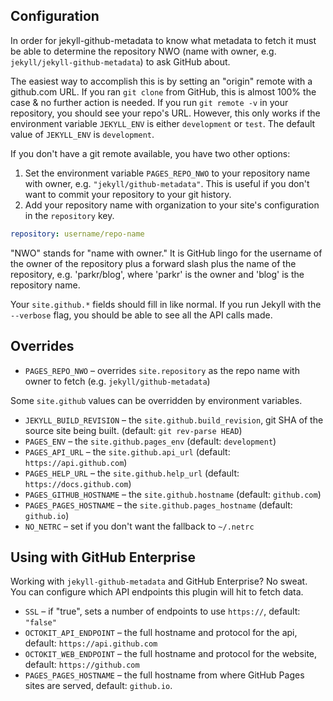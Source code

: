## Configuration

In order for jekyll-github-metadata to know what metadata to fetch it must
be able to determine the repository NWO (name with owner, e.g. `jekyll/jekyll-github-metadata`) to ask GitHub about.

The easiest way to accomplish this is by setting an "origin" remote with a
github.com URL. If you ran `git clone` from GitHub, this is almost 100% the
case & no further action is needed. If you run `git remote -v` in your
repository, you should see your repo's URL. However, this only works if the
environment variable `JEKYLL_ENV` is either `development` or `test`.
The default value of `JEKYLL_ENV` is `development`.

If you don't have a git remote available, you have two other options:

1. Set the environment variable `PAGES_REPO_NWO` to your repository name
   with owner, e.g. `"jekyll/github-metadata"`. This is useful if you don't
   want to commit your repository to your git history.
2. Add your repository name with organization to your site's configuration
   in the `repository` key.

```yaml
repository: username/repo-name
```

"NWO" stands for "name with owner." It is GitHub lingo for the username of
the owner of the repository plus a forward slash plus the name of the
repository, e.g. 'parkr/blog', where 'parkr' is the owner and 'blog' is the
repository name.

Your `site.github.*` fields should fill in like normal. If you run Jekyll
with the `--verbose` flag, you should be able to see all the API calls
made.

## Overrides

- `PAGES_REPO_NWO` – overrides `site.repository` as the repo name with owner to fetch (e.g. `jekyll/github-metadata`)

Some `site.github` values can be overridden by environment variables.

- `JEKYLL_BUILD_REVISION` – the `site.github.build_revision`, git SHA of the source site being built. (default: `git rev-parse HEAD`)
- `PAGES_ENV` – the `site.github.pages_env` (default: `development`)
- `PAGES_API_URL` – the `site.github.api_url` (default: `https://api.github.com`)
- `PAGES_HELP_URL` – the `site.github.help_url` (default: `https://docs.github.com`)
- `PAGES_GITHUB_HOSTNAME` – the `site.github.hostname` (default: `github.com`)
- `PAGES_PAGES_HOSTNAME` – the `site.github.pages_hostname` (default: `github.io`)
- `NO_NETRC` – set if you don't want the fallback to `~/.netrc`

## Using with GitHub Enterprise

Working with `jekyll-github-metadata` and GitHub Enterprise? No sweat. You can configure which API endpoints this plugin will hit to fetch data.

- `SSL` – if "true", sets a number of endpoints to use `https://`, default: `"false"`
- `OCTOKIT_API_ENDPOINT` – the full hostname and protocol for the api, default: `https://api.github.com`
- `OCTOKIT_WEB_ENDPOINT` – the full hostname and protocol for the website, default: `https://github.com`
- `PAGES_PAGES_HOSTNAME` – the full hostname from where GitHub Pages sites are served, default: `github.io`.
